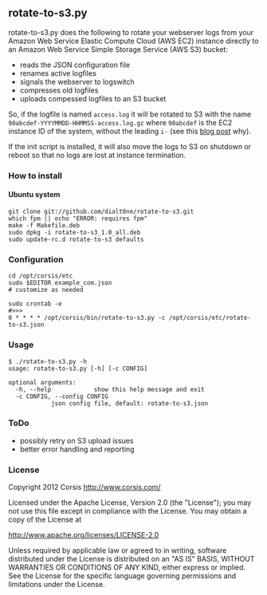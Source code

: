 ## rotate-to-s3.py

rotate-to-s3.py does the following to rotate your webserver logs from your
Amazon Web Service Elastic Compute Cloud (AWS EC2) instance directly to
an Amazon Web Service Simple Storage Service (AWS S3) bucket:

* reads the JSON configuration file
* renames active logfiles
* signals the webserver to logswitch
* compresses old logfiles
* uploads compessed logfiles to an S3 bucket

So, if the logfile is named `access.log` it will be rotated to S3 with
the name `90abcdef-YYYYMMDD-HHMMSS-access.log.gz` where `90abcdef` is the
EC2 instance ID of the system, without the leading `i-` (see this
[blog post](http://aws.typepad.com/aws/2012/03/amazon-s3-performance-tips-tricks-seattle-hiring-event.html) why).

If the init script is installed, it will also move the logs to S3 on
shutdown or reboot so that no logs are lost at instance termination.

### How to install

#### Ubuntu system

    git clone git://github.com/dialt0ne/rotate-to-s3.git
    which fpm || echo "ERROR: requires fpm"
    make -f Makefile.deb
    sudo dpkg -i rotate-to-s3_1.0_all.deb
    sudo update-rc.d rotate-to-s3 defaults

### Configuration

    cd /opt/corsis/etc
    sudo $EDITOR example_com.json
    # customize as needed

    sudo crontab -e
    #>>>
    0 * * * * /opt/corsis/bin/rotate-to-s3.py -c /opt/corsis/etc/rotate-to-s3.json

### Usage

    $ ./rotate-to-s3.py -h
    usage: rotate-to-s3.py [-h] [-c CONFIG]

    optional arguments:
      -h, --help            show this help message and exit
      -c CONFIG, --config CONFIG
    			json config file, default: rotate-to-s3.json

### ToDo

* possibly retry on S3 upload issues
* better error handling and reporting

### License

Copyright 2012 Corsis
http://www.corsis.com/

Licensed under the Apache License, Version 2.0 (the "License");
you may not use this file except in compliance with the License.
You may obtain a copy of the License at

http://www.apache.org/licenses/LICENSE-2.0

Unless required by applicable law or agreed to in writing, software
distributed under the License is distributed on an "AS IS" BASIS,
WITHOUT WARRANTIES OR CONDITIONS OF ANY KIND, either express or implied.
See the License for the specific language governing permissions and
limitations under the License.

